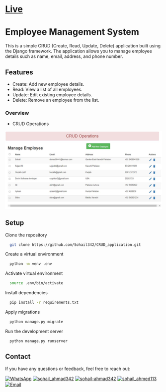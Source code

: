 # [Live](https://jh1-resourceful-curie.circumeo-apps.net/)

# Employee Management System

This is a simple CRUD (Create, Read, Update, Delete) application built using the Django framework. The application allows you to manage employee details such as name, email, address, and phone number.

## Features
- Create: Add new employee details.
- Read: View a list of all employees.
- Update: Edit existing employee details.
- Delete: Remove an employee from the list.

### Overview
- CRUD Operations
  
![CRUD](static/img/CRUD.JPG)


## Setup

Clone the repository

```bash
  git clone https://github.com/Sohail342/CRUD_application.git

```


Create a virtual environment

```bash
  python -m venv .env

```
Activate virtual environment

```bash
  source .env/bin/activate

```
Install dependencies

```bash
  pip install -r requirements.txt

```
Apply migrations

```bash
  python manage.py migrate

```
Run the development server

```bash
  python manage.py runserver
```

## Contact
If you have any questions or feedback, feel free to reach out:
<p align="left">
<a href="https://wa.me/+923428041928" target="blank"><img align="center" src="https://img.icons8.com/color/48/000000/whatsapp.png" alt="WhatsApp" height="30" width="40" /></a>
<a href="https://www.hackerrank.com/sohail_ahmad342" target="blank"><img align="center" src="https://raw.githubusercontent.com/rahuldkjain/github-profile-readme-generator/master/src/images/icons/Social/hackerrank.svg" alt="sohail_ahmad342" height="30" width="40" /></a>
<a href="https://www.linkedin.com/in/sohailahmad3428041928/" target="blank"><img align="center" src="https://raw.githubusercontent.com/rahuldkjain/github-profile-readme-generator/master/src/images/icons/Social/linked-in-alt.svg" alt="sohail-ahmad342" height="30" width="40" /></a>
<a href="https://instagram.com/sohail_ahmed113" target="blank"><img align="center" src="https://raw.githubusercontent.com/rahuldkjain/github-profile-readme-generator/master/src/images/icons/Social/instagram.svg" alt="sohail_ahmed113" height="30" width="40" /></a>
<a href="mailto:sohailahmed34280@gmail.com" target="blank"><img align="center" src="https://img.icons8.com/ios-filled/50/000000/email-open.png" alt="Email" height="30" width="40" /></a>
</p>

